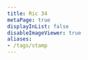 ```yaml
---
title: Ric 34
metaPage: true
displayInList: false
disableImageViewer: true
aliases:
- /tags/stamp
---
```

